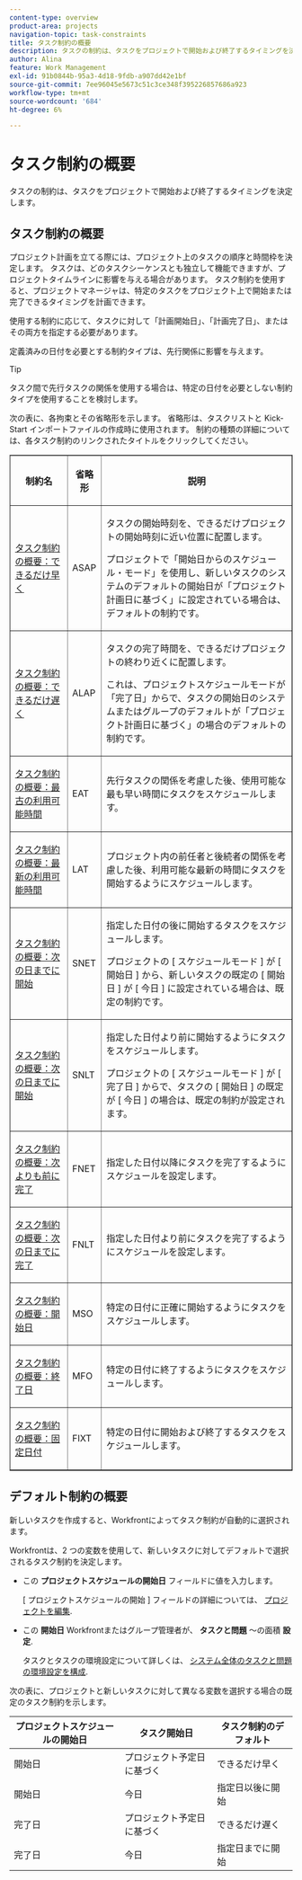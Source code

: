 ```yaml
---
content-type: overview
product-area: projects
navigation-topic: task-constraints
title: タスク制約の概要
description: タスクの制約は、タスクをプロジェクトで開始および終了するタイミングを決定します。
author: Alina
feature: Work Management
exl-id: 91b0844b-95a3-4d18-9fdb-a907dd42e1bf
source-git-commit: 7ee96045e5673c51c3ce348f395226857686a923
workflow-type: tm+mt
source-wordcount: '684'
ht-degree: 6%

---
```


# タスク制約の概要

タスクの制約は、タスクをプロジェクトで開始および終了するタイミングを決定します。

## タスク制約の概要

プロジェクト計画を立てる際には、プロジェクト上のタスクの順序と時間枠を決定します。 タスクは、どのタスクシーケンスとも独立して機能できますが、プロジェクトタイムラインに影響を与える場合があります。 タスク制約を使用すると、プロジェクトマネージャは、特定のタスクをプロジェクト上で開始または完了できるタイミングを計画できます。

使用する制約に応じて、タスクに対して「計画開始日」、「計画完了日」、またはその両方を指定する必要があります。

定義済みの日付を必要とする制約タイプは、先行関係に影響を与えます。

>[!TIP]
>
>タスク間で先行タスクの関係を使用する場合は、特定の日付を必要としない制約タイプを使用することを検討します。

次の表に、各拘束とその省略形を示します。 省略形は、タスクリストと Kick-Start インポートファイルの作成時に使用されます。 制約の種類の詳細については、各タスク制約のリンクされたタイトルをクリックしてください。

<table border="1" cellspacing="15" cellpadding="1"> 
 <col> 
 <col> 
 <col>
 <thead> 
  <tr> 
   <th> <p><strong>制約名</strong> </p> </th> 
   <th> <p><strong>省略形</strong> </p> </th> 
   <th> <p><strong>説明</strong> </p> </th> 
  </tr> 
 </thead> 
 <tbody> 
  <tr> 
   <td scope="col"> <p><a href="../../../manage-work/tasks/task-constraints/as-soon-as-possible.md" class="MCXref xref">タスク制約の概要：できるだけ早く</a> </p> </td> 
   <td scope="col"> <p>ASAP</p> </td>
   <td scope="col"> <p>タスクの開始時刻を、できるだけプロジェクトの開始時刻に近い位置に配置します。</p> 
   <p>プロジェクトで「開始日からのスケジュール・モード」を使用し、新しいタスクのシステムのデフォルトの開始日が「プロジェクト計画日に基づく」に設定されている場合は、デフォルトの制約です。 </p>
   </td> 
  </tr> 
  <tr> 
   <td scope="col"> <p><a href="../../../manage-work/tasks/task-constraints/as-late-as-possible.md" class="MCXref xref">タスク制約の概要：できるだけ遅く </a> </p> </td> 
   <td scope="col"> <p>ALAP</p> </td> 
   <td scope="col"> <p>タスクの完了時間を、できるだけプロジェクトの終わり近くに配置します。</p> 
   <p>これは、プロジェクトスケジュールモードが「完了日」からで、タスクの開始日のシステムまたはグループのデフォルトが「プロジェクト計画日に基づく」の場合のデフォルトの制約です。 </p>
   </td> 
  </tr> 
  <tr> 
   <td scope="col"> <p><a href="../../../manage-work/tasks/task-constraints/earliest-available-time.md" class="MCXref xref">タスク制約の概要：最古の利用可能時間</a> </p> </td> 
   <td scope="col"> <p>EAT</p> </td> 
 <td scope="col"> <p>先行タスクの関係を考慮した後、使用可能な最も早い時間にタスクをスケジュールします。</p> </td>
  </tr> 
  <tr> 
   <td scope="col"> <p><a href="../../../manage-work/tasks/task-constraints/latest-available-time.md" class="MCXref xref">タスク制約の概要：最新の利用可能時間</a> </p> </td> 
   <td scope="col"> <p>LAT</p> </td> 
   <td scope="col"> <p>プロジェクト内の前任者と後続者の関係を考慮した後、利用可能な最新の時間にタスクを開始するようにスケジュールします。</p> </td>
  </tr> 
  <tr> 
   <td scope="col"> <p><a href="../../../manage-work/tasks/task-constraints/start-no-earlier-than.md" class="MCXref xref">タスク制約の概要：次の日までに開始</a> </p> </td> 
   <td scope="col"> <p>SNET</p> </td> 
   <td scope="col"> <p>指定した日付の後に開始するタスクをスケジュールします。</p> 
   <p>プロジェクトの [ スケジュールモード ] が [ 開始日 ] から、新しいタスクの既定の [ 開始日 ] が [ 今日 ] に設定されている場合は、既定の制約です。   </td> 
  </tr> 
  <tr> 
   <td scope="col"> <p><a href="../../../manage-work/tasks/task-constraints/start-no-later-than.md" class="MCXref xref">タスク制約の概要：次の日までに開始</a> </p> </td> 
   <td scope="col"> <p>SNLT</p> </td> 
   <td scope="col"> <p>指定した日付より前に開始するようにタスクをスケジュールします。</p> 
   <p>プロジェクトの [ スケジュールモード ] が [ 完了日 ] からで、タスクの [ 開始日 ] の既定が [ 今日 ] の場合は、既定の制約が設定されます。 
   </td> 
  </tr> 
  <tr> 
   <td scope="col"> <p><a href="../../../manage-work/tasks/task-constraints/finish-no-earlier-than.md" class="MCXref xref">タスク制約の概要：次よりも前に完了</a> </p> </td> 
   <td scope="col"> <p>FNET</p> </td>
   <td scope="col"> <p>指定した日付以降にタスクを完了するようにスケジュールを設定します。</p> </td> 
  </tr> 
  <tr> 
   <td scope="col"> <p><a href="../../../manage-work/tasks/task-constraints/finish-no-later-than.md" class="MCXref xref">タスク制約の概要：次の日までに完了</a> </p> </td> 
   <td scope="col"> <p>FNLT</p> </td> 
   <td scope="col"> <p>指定した日付より前にタスクを完了するようにスケジュールを設定します。</p> </td> 
  </tr> 
  <tr> 
   <td> <p><a href="../../../manage-work/tasks/task-constraints/must-start-on.md" class="MCXref xref">タスク制約の概要：開始日</a> </p> </td> 
   <td scope="col"> <p>MSO</p> </td> 
   <td scope="col"> <p>特定の日付に正確に開始するようにタスクをスケジュールします。</p> </td> 
  </tr> 
  <tr> 
   <td> <p><a href="../../../manage-work/tasks/task-constraints/must-finish-on.md" class="MCXref xref">タスク制約の概要：終了日</a> </p> </td> 
   <td scope="col"> <p>MFO</p> </td> 
   <td scope="col"> <p>特定の日付に終了するようにタスクをスケジュールします。</p> </td>
  </tr> 
  <tr> 
   <td> <p><a href="../../../manage-work/tasks/task-constraints/fixed-dates.md" class="MCXref xref">タスク制約の概要：固定日付</a> </p> </td> 
   <td> <p>FIXT</p> </td> 
   <td> <p>特定の日付に開始および終了するタスクをスケジュールします。</p> </td> 
  </tr> 
 </tbody> 
</table>

## デフォルト制約の概要

新しいタスクを作成すると、Workfrontによってタスク制約が自動的に選択されます。

Workfrontは、2 つの変数を使用して、新しいタスクに対してデフォルトで選択されるタスク制約を決定します。

* この **プロジェクトスケジュールの開始日** フィールドに値を入力します。

  [ プロジェクトスケジュールの開始 ] フィールドの詳細については、 [プロジェクトを編集](../../../manage-work/projects/manage-projects/edit-projects.md).

* この **開始日** Workfrontまたはグループ管理者が、 **タスクと問題** ～の面積 **設定**.

  タスクとタスクの環境設定について詳しくは、 [システム全体のタスクと問題の環境設定を構成](../../../administration-and-setup/set-up-workfront/configure-system-defaults/set-task-issue-preferences.md).

次の表に、プロジェクトと新しいタスクに対して異なる変数を選択する場合の既定のタスク制約を示します。

| プロジェクトスケジュールの開始日 | タスク開始日 | タスク制約のデフォルト |
|---|---|---|
| 開始日 | プロジェクト予定日に基づく | できるだけ早く |
| 開始日 | 今日 | 指定日以後に開始 |
| 完了日 | プロジェクト予定日に基づく | できるだけ遅く |
| 完了日 | 今日 | 指定日までに開始 |
